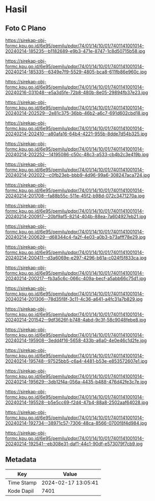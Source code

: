 # Hasil

## Foto C Plano

https://sirekap-obj-formc.kpu.go.id/6e95/pemilu/pdpr/74/01/14/10/01/7401141001014-20240214-185235--b1182689-e9b3-471e-8747-1c8d50715b58.jpg

https://sirekap-obj-formc.kpu.go.id/6e95/pemilu/pdpr/74/01/14/10/01/7401141001014-20240214-185335--6349e7f9-5529-4805-bca8-611fb86e960c.jpg

https://sirekap-obj-formc.kpu.go.id/6e95/pemilu/pdpr/74/01/14/10/01/7401141001014-20240216-031048--e5a3d5fe-72b8-480b-8e05-29894fb37e23.jpg

https://sirekap-obj-formc.kpu.go.id/6e95/pemilu/pdpr/74/01/14/10/01/7401141001014-20240214-202529--2e81c375-36bb-46b2-a6c7-691d602cbd18.jpg

https://sirekap-obj-formc.kpu.go.id/6e95/pemilu/pdpr/74/01/14/10/01/7401141001014-20240214-202410--a80afa16-64b4-4221-955b-8dde7d54b325.jpg

https://sirekap-obj-formc.kpu.go.id/6e95/pemilu/pdpr/74/01/14/10/01/7401141001014-20240214-202252--14195086-c50c-48c3-a533-cb4b2c3e419b.jpg

https://sirekap-obj-formc.kpu.go.id/6e95/pemilu/pdpr/74/01/14/10/01/7401141001014-20240214-202022--c0fb23eb-bbb9-4d96-99a6-308247aca724.jpg

https://sirekap-obj-formc.kpu.go.id/6e95/pemilu/pdpr/74/01/14/10/01/7401141001014-20240214-201708--fa88b55c-511e-45f2-b98d-072c3471270a.jpg

https://sirekap-obj-formc.kpu.go.id/6e95/pemilu/pdpr/74/01/14/10/01/7401141001014-20240214-200917--20bf9af5-8214-404b-88ea-7a604927eb21.jpg

https://sirekap-obj-formc.kpu.go.id/6e95/pemilu/pdpr/74/01/14/10/01/7401141001014-20240214-200629--d68344c4-fa2f-4e03-a0b3-b73afff78e29.jpg

https://sirekap-obj-formc.kpu.go.id/6e95/pemilu/pdpr/74/01/14/10/01/7401141001014-20240214-200411--d3a6069e-e297-4296-b61a-c024f5f833ca.jpg

https://sirekap-obj-formc.kpu.go.id/6e95/pemilu/pdpr/74/01/14/10/01/7401141001014-20240214-200217--fb3a5c6c-066c-409a-becf-a5abb66c75d1.jpg

https://sirekap-obj-formc.kpu.go.id/6e95/pemilu/pdpr/74/01/14/10/01/7401141001014-20240214-201306--78d35f8f-3c11-4c36-a641-a4fc31a7b829.jpg

https://sirekap-obj-formc.kpu.go.id/6e95/pemilu/pdpr/74/01/14/10/01/7401141001014-20240214-201542--9df3626f-b748-4abd-9c3f-58c9048febe8.jpg

https://sirekap-obj-formc.kpu.go.id/6e95/pemilu/pdpr/74/01/14/10/01/7401141001014-20240214-195908--3edd4f16-5658-433b-a6a0-4e0e46c1d2fe.jpg

https://sirekap-obj-formc.kpu.go.id/6e95/pemilu/pdpr/74/01/14/10/01/7401141001014-20240214-195748--97525bb5-c6a4-4481-b53e-e853572607e1.jpg

https://sirekap-obj-formc.kpu.go.id/6e95/pemilu/pdpr/74/01/14/10/01/7401141001014-20240214-195629--3db12f4a-056a-4435-b488-476d42fe3c7e.jpg

https://sirekap-obj-formc.kpu.go.id/6e95/pemilu/pdpr/74/01/14/10/01/7401141001014-20240214-195528--b5e5cc69-f2d4-47b4-88a8-2502aaf64028.jpg

https://sirekap-obj-formc.kpu.go.id/6e95/pemilu/pdpr/74/01/14/10/01/7401141001014-20240214-192734--38971c57-7306-48ca-8566-0700f8f4d984.jpg

https://sirekap-obj-formc.kpu.go.id/6e95/pemilu/pdpr/74/01/14/10/01/7401141001014-20240214-192541--eb308e31-daf1-44c1-90df-e573079f7cb9.jpg


## Metadata

| Key        | Value               |
| ---------- | ------------------- |
| Time Stamp | 2024-02-17 13:05:41 |
| Kode Dapil | 7401                |



